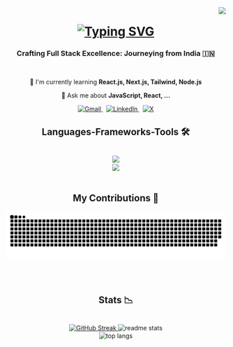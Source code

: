 <img align="right" src="https://visitor-badge.laobi.icu/badge?page_id=Surjoyday.Surjoyday"/>



<h1 align="center">
  <a href="https://git.io/typing-svg">
    <img src="https://readme-typing-svg.demolab.com?font=Righteous&size=35&duration=4000&pause=1000&color=2B90C4&center=true&vCenter=true&random=false&width=500&height=70&lines=Hi++There!+%F0%9F%91%8B;I'm+Surjoyday+Talukdar!" alt="Typing SVG" alt="readme-typing-svg"/>
  </a>
</h1>


<h3 align="center">Crafting Full Stack Excellence: Journeying from India 🇮🇳</h3>


<br/>

<div align="center">

  🌱 I'm currently learning **React.js, Next.js, Tailwind, Node.js**

  💭 Ask me about **JavaScript, React, ...**
  
</div>

<div align="center">

  <a href="mailto:surjoydaytalukdar.spn@gmail.com" target="_blank">
    <img src="https://img.shields.io/badge/Gmail-D14836?style=for-the-badge&logo=gmail&logoColor=white" alt="Gmail"/>
  </a>
  &nbsp; 
  
  <a href="https://www.linkedin.com/in/surjoyday" target="_blank">
    <img src="https://img.shields.io/badge/LinkedIn-0077B5?style=for-the-badge&logo=linkedin&logoColor=white" alt="LinkedIn"/>
  </a>
  &nbsp; 

  <a href="https://twitter.com/Surjoydaykt" target="_blank">
    <img src="https://img.shields.io/badge/X-000000?style=for-the-badge&logo=x&logoColor=white" alt="X" />
  </a>
  
</div>




<h2 align="center" > Languages-Frameworks-Tools 🛠️ </h3>
<br/>
<div align="center">
  <a href="https://skillicons.dev">
        <img src="https://skillicons.dev/icons?i=react,js,html,css,bootstrap,java,tailwind" /><br/>
        <img src="https://skillicons.dev/icons?i=vscode,idea,git,figma,notion" />

  </a>     
</div>

<div align="center">
  <br>
  <h2 align="center">My Contributions 🐍</h2>
  <img alt="snake eating my contributions" src="https://raw.githubusercontent.com/Surjoyday/Surjoyday/output/github-contribution-grid-snake.svg" />
  
  <br/><br/>
</div>


<h2 align="center">Stats 📉</h2>
<br>
<div align=center>


  <a href="https://git.io/streak-stats">
    <img width=390 src="https://streak-stats.demolab.com?user=Surjoyday&theme=react&border_radius=10" alt="GitHub Streak" />
  </a>



  
  <img width=390 src="https://github-readme-stats.vercel.app/api?username=Surjoyday&count_private=true&show_icons=true&theme=react&rank_icon=github&border_radius=10" alt="readme stats"/>
<br/>
  <img width=325 align="center" src="https://github-readme-stats-salesp07.vercel.app/api/top-langs/?username=Surjoyday&hide=HTML&langs_count=8&layout=compact&theme=react&border_radius=10&size_weight=0.5&count_weight=0.5&exclude_repo=github-readme-stats" alt="top langs" />
</div>

<br/><br/>








